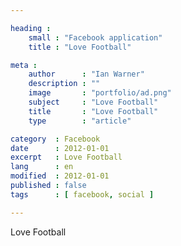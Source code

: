 ```yaml
---

heading :
    small : "Facebook application"
    title : "Love Football"

meta :
    author      : "Ian Warner"
    description : ""
    image       : "portfolio/ad.png"
    subject     : "Love Football"
    title       : "Love Football"
    type        : "article"

category  : Facebook
date      : 2012-01-01
excerpt   : Love Football
lang      : en
modified  : 2012-01-01
published : false
tags      : [ facebook, social ]

---
```


Love Football
